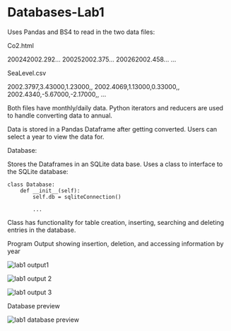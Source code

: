 # Databases-Lab1

Uses Pandas and BS4 to read in the two data files:


Co2.html

<TBODY><TR><TD>2002</TD><TD>4</TD><TD>2002.292</TD>...
<TBODY><TR><TD>2002</TD><TD>5</TD><TD>2002.375</TD>...
<TBODY><TR><TD>2002</TD><TD>6</TD><TD>2002.458</TD>...
...

SeaLevel.csv

2002.3797,3.43000,1.23000,,
2002.4069,1.13000,0.33000,,
2002.4340,-5.67000,-2.17000,,
...

Both files have monthly/daily data.
Python iterators and reducers are used to handle converting data to annual.

Data is stored in a Pandas Dataframe after getting converted. Users can select a year to view the data for.


Database:

Stores the Dataframes in an SQLite data base.  Uses a class to interface to the SQLite database:

    class Database:
        def __init__(self):
            self.db = sqliteConnection()

            ...

Class has functionality for table creation, inserting, searching and deleting entries in the database.  


Program Output showing insertion, deletion, and accessing information by year

![lab1 output1](https://user-images.githubusercontent.com/121079918/210129432-0c14c651-2c92-483d-b63f-10649b699d96.png)

![lab1 output 2](https://user-images.githubusercontent.com/121079918/210129436-a7f69b42-5b2b-4963-880e-ec82db51f2fe.png)

![lab1 output 3](https://user-images.githubusercontent.com/121079918/210129434-b50a94b6-d1f3-4595-90ba-1b248342066f.png)

Database preview

![lab1 database preview](https://user-images.githubusercontent.com/121079918/210129575-1099927b-7c1c-4f87-8a50-d805e0c7505b.png)

